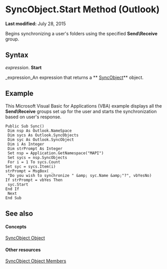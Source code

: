 
# SyncObject.Start Method (Outlook)

 **Last modified:** July 28, 2015

Begins synchronizing a user's folders using the specified  **Send\Receive** group.

## Syntax

 _expression_. **Start**

 _expression_An expression that returns a  ** [SyncObject](099865b6-767f-8022-6839-875624f284f7.md)** object.


## Example

This Microsoft Visual Basic for Applications (VBA) example displays all the  **Send\Receive** groups set up for the user and starts the synchronization based on user's response.


```
Public Sub Sync() 
 Dim nsp As Outlook.NameSpace 
 Dim sycs As Outlook.SyncObjects 
 Dim syc As Outlook.SyncObject 
 Dim i As Integer 
 Dim strPrompt As Integer 
 Set nsp = Application.GetNamespace("MAPI") 
 Set sycs = nsp.SyncObjects 
 For i = 1 To sycs.Count 
Set syc = sycs.Item(i) 
strPrompt = MsgBox( _ 
 "Do you wish to synchronize " &amp; syc.Name &amp;"?", vbYesNo) 
If strPrompt = vbYes Then 
 syc.Start 
End If 
 Next 
End Sub
```


## See also


#### Concepts


 [SyncObject Object](099865b6-767f-8022-6839-875624f284f7.md)
#### Other resources


 [SyncObject Object Members](591a3400-5001-666d-9c1f-31f5490978a8.md)
